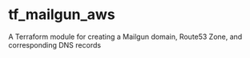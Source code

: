 # tf_mailgun_aws
A Terraform module for creating a Mailgun domain, Route53 Zone, and corresponding DNS records

